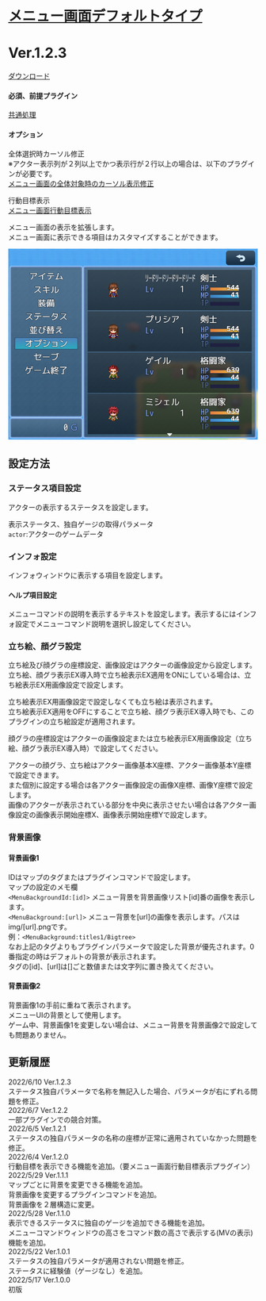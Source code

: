 # [メニュー画面デフォルトタイプ](https://raw.githubusercontent.com/nuun888/MZ/master/NUUN_MenuScreen.js)
# Ver.1.2.3
[ダウンロード](https://raw.githubusercontent.com/nuun888/MZ/master/NUUN_MenuScreen.js)  
#### 必須、前提プラグイン
[共通処理](https://github.com/nuun888/MZ/blob/master/README/Base.md)  
#### オプション
全体選択時カーソル修正  
※アクター表示列が２列以上でかつ表示行が２行以上の場合は、以下のプラグインが必要です。  
[メニュー画面の全体対象時のカーソル表示修正](https://github.com/nuun888/MZ/blob/master/README/MenuStatusAllSelectFix.md)  

行動目標表示  
[メニュー画面行動目標表示](https://github.com/nuun888/MZ/blob/master/README/Destination.md)  

メニュー画面の表示を拡張します。  
メニュー画面に表示できる項目はカスタマイズすることができます。  

![画像](img/MenuScreen_default.png)  

## 設定方法
### ステータス項目設定
アクターの表示するステータスを設定します。  

表示ステータス、独自ゲージの取得パラメータ  
`actor`:アクターのゲームデータ  

### インフォ設定
インフォウィンドウに表示する項目を設定します。  

#### ヘルプ項目設定
メニューコマンドの説明を表示するテキストを設定します。表示するにはインフォ設定でメニューコマンド説明を選択し設定してください。  

### 立ち絵、顔グラ設定
立ち絵及び顔グラの座標設定、画像設定はアクターの画像設定から設定します。  
立ち絵、顔グラ表示EX導入時で立ち絵表示EX適用をONにしている場合は、立ち絵表示EX用画像設定で設定します。  

立ち絵表示EX用画像設定で設定しなくても立ち絵は表示されます。  
立ち絵表示EX適用をOFFにすることで立ち絵、顔グラ表示EX導入時でも、このプラグインの立ち絵設定が適用されます。  

顔グラの座標設定はアクターの画像設定または立ち絵表示EX用画像設定（立ち絵、顔グラ表示EX導入時）で設定してください。  

アクターの顔グラ、立ち絵はアクター画像基本X座標、アクター画像基本Y座標で設定できます。  
また個別に設定する場合は各アクター画像設定の画像X座標、画像Y座標で設定します。  
画像のアクターが表示されている部分を中央に表示させたい場合は各アクター画像設定の画像表示開始座標X、画像表示開始座標Yで設定します。  

### 背景画像
#### 背景画像1
IDはマップのタグまたはプラグインコマンドで設定します。  
マップの設定のメモ欄  
`<MenuBackgroundId:[id]>` メニュー背景を背景画像リスト[id]番の画像を表示します。  
`<MenuBackground:[url]>` メニュー背景を[url]の画像を表示します。パスはimg/[url].pngです。  
例：`<MenuBackground:titles1/Bigtree>`  
なお上記のタグよりもプラグインパラメータで設定した背景が優先されます。0番指定の時はデフォルトの背景が表示されます。  
タグの[id]、[url]は[]ごと数値または文字列に置き換えてください。  

#### 背景画像2
背景画像1の手前に重ねて表示されます。  
メニューUIの背景として使用します。  
ゲーム中、背景画像1を変更しない場合は、メニュー背景を背景画像2で設定しても問題ありません。  

## 更新履歴
2022/6/10 Ver.1.2.3  
ステータス独自パラメータで名称を無記入した場合、パラメータが右にずれる問題を修正。  
2022/6/7 Ver.1.2.2  
一部プラグインでの競合対策。  
2022/6/5 Ver.1.2.1  
ステータスの独自パラメータの名称の座標が正常に適用されていなかった問題を修正。  
2022/6/4 Ver.1.2.0  
行動目標を表示できる機能を追加。（要メニュー画面行動目標表示プラグイン）  
2022/5/29 Ver.1.1.1  
マップごとに背景を変更できる機能を追加。  
背景画像を変更するプラグインコマンドを追加。  
背景画像を２層構造に変更。  
2022/5/28 Ver.1.1.0  
表示できるステータスに独自のゲージを追加できる機能を追加。  
メニューコマンドウィンドウの高さをコマンド数の高さで表示する(MVの表示)機能を追加。  
2022/5/22 Ver.1.0.1  
ステータスの独自パラメータが適用されない問題を修正。  
ステータスに経験値（ゲージなし）を追加。  
2022/5/17 Ver.1.0.0  
初版  
